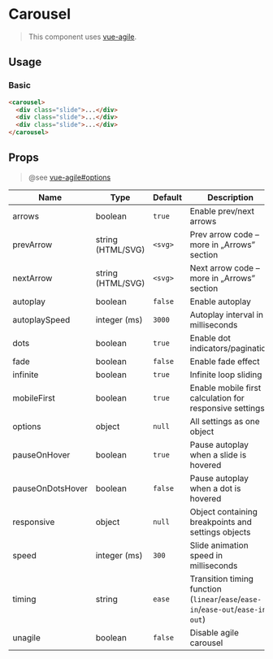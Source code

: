 # Carousel

> This component uses [vue-agile](https://github.com/lukaszflorczak/vue-agile#readme).

## Usage

### Basic

```html
<carousel>
  <div class="slide">...</div>
  <div class="slide">...</div>
  <div class="slide">...</div>
</carousel>
```

## Props

> @see [vue-agile#options](https://github.com/lukaszflorczak/vue-agile#options)

| Name | Type | Default | Description |
| --- | --- | --- | --- |
| arrows | boolean | `true` | Enable prev/next arrows |
| prevArrow | string (HTML/SVG) | `<svg>` | Prev arrow code – more in „Arrows” section |
| nextArrow | string (HTML/SVG) | `<svg>` | Next arrow code – more in „Arrows” section |
| autoplay | boolean | `false` | Enable autoplay |
| autoplaySpeed | integer (ms) | `3000` | Autoplay interval in milliseconds |
| dots | boolean | `true` | Enable dot indicators/pagination |
| fade | boolean | `false` | Enable fade effect |
| infinite | boolean | `true` | Infinite loop sliding |
| mobileFirst | boolean | `true` | Enable mobile first calculation for responsive settings |
| options | object | `null` | All settings as one object |
| pauseOnHover | boolean | `true` | Pause autoplay when a slide is hovered |
| pauseOnDotsHover | boolean | `false` | Pause autoplay when a dot is hovered |
| responsive | object | `null` | Object containing breakpoints and settings objects |
| speed | integer (ms) | `300` | Slide animation speed in milliseconds |
| timing | string | `ease` | Transition timing function <br> (`linear`/`ease`/`ease-in`/`ease-out`/`ease-in-out`) |
| unagile | boolean | `false` | Disable agile carousel |
